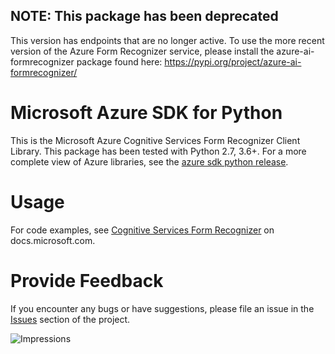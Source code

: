## NOTE: This package has been deprecated

This version has endpoints that are no longer active. To use the more recent version of the Azure Form Recognizer service,
please install the azure-ai-formrecognizer package found here: https://pypi.org/project/azure-ai-formrecognizer/

# Microsoft Azure SDK for Python

This is the Microsoft Azure Cognitive Services Form Recognizer Client Library.
This package has been tested with Python 2.7, 3.6+.
For a more complete view of Azure libraries, see the [azure sdk python release](https://aka.ms/azsdk/python/all).


# Usage




For code examples, see [Cognitive Services Form Recognizer](https://docs.microsoft.com/python/api/overview/azure/) on docs.microsoft.com.


# Provide Feedback

If you encounter any bugs or have suggestions, please file an issue in the
[Issues](https://github.com/Azure/azure-sdk-for-python/issues)
section of the project. 


![Impressions](https://azure-sdk-impressions.azurewebsites.net/api/impressions/azure-sdk-for-python%2Fazure-cognitiveservices-formrecognizer%2FREADME.png)
